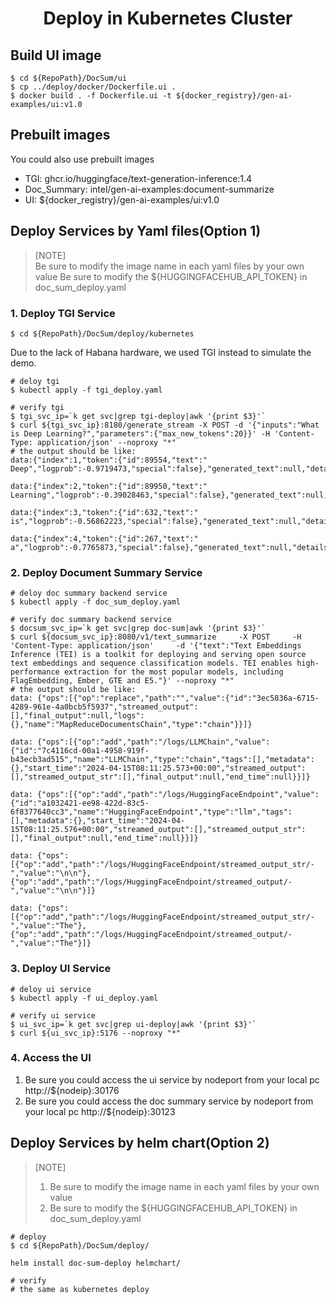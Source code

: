 <h1 align="center" id="title">Deploy in Kubernetes Cluster</h1>

## Build UI image
```
$ cd ${RepoPath}/DocSum/ui
$ cp ../deploy/docker/Dockerfile.ui .
$ docker build . -f Dockerfile.ui -t ${docker_registry}/gen-ai-examples/ui:v1.0
```
## Prebuilt images
You could also use prebuilt images
- TGI: ghcr.io/huggingface/text-generation-inference:1.4
- Doc_Summary: intel/gen-ai-examples:document-summarize
- UI: ${docker_registry}/gen-ai-examples/ui:v1.0

## Deploy Services by Yaml files(Option 1)

> [NOTE]  
> Be sure to modify the image name in each yaml files by your own value
> Be sure to modify the ${HUGGINGFACEHUB_API_TOKEN} in doc_sum_deploy.yaml


### 1. Deploy TGI Service
```
$ cd ${RepoPath}/DocSum/deploy/kubernetes
```
Due to the lack of Habana hardware, we used TGI instead to simulate the demo.
```
# deloy tgi
$ kubectl apply -f tgi_deploy.yaml

# verify tgi
$ tgi_svc_ip=`k get svc|grep tgi-deploy|awk '{print $3}'`
$ curl ${tgi_svc_ip}:8180/generate_stream -X POST -d '{"inputs":"What is Deep Learning?","parameters":{"max_new_tokens":20}}' -H 'Content-Type: application/json' --noproxy "*"
# the output should be like:
data:{"index":1,"token":{"id":89554,"text":" Deep","logprob":-0.9719473,"special":false},"generated_text":null,"details":null}

data:{"index":2,"token":{"id":89950,"text":" Learning","logprob":-0.39028463,"special":false},"generated_text":null,"details":null}

data:{"index":3,"token":{"id":632,"text":" is","logprob":-0.56862223,"special":false},"generated_text":null,"details":null}

data:{"index":4,"token":{"id":267,"text":" a","logprob":-0.7765873,"special":false},"generated_text":null,"details":null}
```

### 2. Deploy Document Summary Service

```
# deloy doc summary backend service
$ kubectl apply -f doc_sum_deploy.yaml

# verify doc summary backend service
$ docsum_svc_ip=`k get svc|grep doc-sum|awk '{print $3}'`
$ curl ${docsum_svc_ip}:8080/v1/text_summarize     -X POST     -H 'Content-Type: application/json'     -d '{"text":"Text Embeddings Inference (TEI) is a toolkit for deploying and serving open source text embeddings and sequence classification models. TEI enables high-performance extraction for the most popular models, including FlagEmbedding, Ember, GTE and E5."}' --noproxy "*"
# the output should be like:
data: {"ops":[{"op":"replace","path":"","value":{"id":"3ec5836a-6715-4289-961e-4a0bcb5f5937","streamed_output":[],"final_output":null,"logs":{},"name":"MapReduceDocumentsChain","type":"chain"}}]}

data: {"ops":[{"op":"add","path":"/logs/LLMChain","value":{"id":"7c4116cd-00a1-4958-919f-b43ecb3ad515","name":"LLMChain","type":"chain","tags":[],"metadata":{},"start_time":"2024-04-15T08:11:25.573+00:00","streamed_output":[],"streamed_output_str":[],"final_output":null,"end_time":null}}]}

data: {"ops":[{"op":"add","path":"/logs/HuggingFaceEndpoint","value":{"id":"a1032421-ee98-422d-83c5-6f8377640cc3","name":"HuggingFaceEndpoint","type":"llm","tags":[],"metadata":{},"start_time":"2024-04-15T08:11:25.576+00:00","streamed_output":[],"streamed_output_str":[],"final_output":null,"end_time":null}}]}

data: {"ops":[{"op":"add","path":"/logs/HuggingFaceEndpoint/streamed_output_str/-","value":"\n\n"},{"op":"add","path":"/logs/HuggingFaceEndpoint/streamed_output/-","value":"\n\n"}]}

data: {"ops":[{"op":"add","path":"/logs/HuggingFaceEndpoint/streamed_output_str/-","value":"The"},{"op":"add","path":"/logs/HuggingFaceEndpoint/streamed_output/-","value":"The"}]}

```

### 3. Deploy UI Service
```
# deloy ui service
$ kubectl apply -f ui_deploy.yaml

# verify ui service
$ ui_svc_ip=`k get svc|grep ui-deploy|awk '{print $3}'`
$ curl ${ui_svc_ip}:5176 --noproxy "*"
```

### 4. Access the UI
1. Be sure you could access the ui service by nodeport from your local pc
http://${nodeip}:30176
2. Be sure you could access the doc summary service by nodeport from your local pc
http://${nodeip}:30123



## Deploy Services by helm chart(Option 2)
> [NOTE]  
> 1. Be sure to modify the image name in each yaml files by your own value
> 2. Be sure to modify the ${HUGGINGFACEHUB_API_TOKEN} in doc_sum_deploy.yaml

```
# deploy
$ cd ${RepoPath}/DocSum/deploy/

helm install doc-sum-deploy helmchart/

# verify
# the same as kubernetes deploy
```
